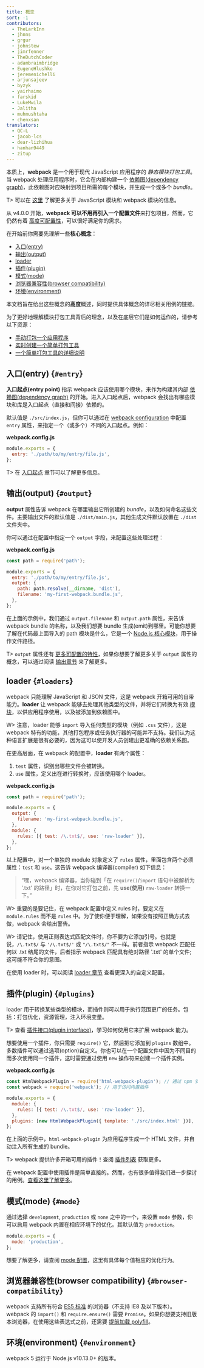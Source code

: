```yaml
---
title: 概念
sort: -1
contributors:
  - TheLarkInn
  - jhnns
  - grgur
  - johnstew
  - jimrfenner
  - TheDutchCoder
  - adambraimbridge
  - EugeneHlushko
  - jeremenichelli
  - arjunsajeev
  - byzyk
  - yairhaimo
  - farskid
  - LukeMwila
  - Jalitha
  - muhmushtaha
  - chenxsan
translators:
  - QC-L
  - jacob-lcs
  - dear-lizhihua
  - hanhan9449
  - zitup
---
```


本质上，**webpack** 是一个用于现代 JavaScript 应用程序的 _静态模块打包工具_。当 webpack 处理应用程序时，它会在内部构建一个 [依赖图(dependency graph)](/concepts/dependency-graph/)，此依赖图对应映射到项目所需的每个模块，并生成一个或多个 _bundle_。

T> 可以在 [这里](/concepts/modules) 了解更多关于 JavaScript 模块和 webpack 模块的信息。

从 v4.0.0 开始，**webpack 可以不用再引入一个配置文件**来打包项目，然而，它仍然有着 [高度可配置性](/configuration)，可以很好满足你的需求。

在开始前你需要先理解一些**核心概念**：

- [入口(entry)](#entry)
- [输出(output)](#output)
- [loader](#loaders)
- [插件(plugin)](#plugins)
- [模式(mode)](#mode)
- [浏览器兼容性(browser compatibility)](#browser-compatibility)
- [环境(environment)](#environment)

本文档旨在给出这些概念的**高度**概述，同时提供具体概念的详尽相关用例的链接。

为了更好地理解模块打包工具背后的理念，以及在底层它们是如何运作的，请参考以下资源：

- [手动打包一个应用程序](https://www.youtube.com/watch?v=UNMkLHzofQI)
- [实时创建一个简单打包工具](https://www.youtube.com/watch?v=Gc9-7PBqOC8)
- [一个简单打包工具的详细说明](https://github.com/ronami/minipack)

## 入口(entry) {`#entry`}

**入口起点(entry point)** 指示 webpack 应该使用哪个模块，来作为构建其内部 [依赖图(dependency graph)](/concepts/dependency-graph/) 的开始。进入入口起点后，webpack 会找出有哪些模块和库是入口起点（直接和间接）依赖的。

默认值是 `./src/index.js`，但你可以通过在 [webpack configuration](/configuration) 中配置 `entry` 属性，来指定一个（或多个）不同的入口起点。例如：

**webpack.config.js**

```js
module.exports = {
  entry: './path/to/my/entry/file.js',
};
```

T> 在 [入口起点](/concepts/entry-points) 章节可以了解更多信息。

## 输出(output) {`#output`}

**output** 属性告诉 webpack 在哪里输出它所创建的 _bundle_，以及如何命名这些文件。主要输出文件的默认值是 `./dist/main.js`，其他生成文件默认放置在 `./dist` 文件夹中。

你可以通过在配置中指定一个 `output` 字段，来配置这些处理过程：

**webpack.config.js**

```javascript
const path = require('path');

module.exports = {
  entry: './path/to/my/entry/file.js',
  output: {
    path: path.resolve(__dirname, 'dist'),
    filename: 'my-first-webpack.bundle.js',
  },
};
```

在上面的示例中，我们通过 `output.filename` 和 `output.path` 属性，来告诉 webpack bundle 的名称，以及我们想要 bundle 生成(emit)到哪里。可能你想要了解在代码最上面导入的 path 模块是什么，它是一个 [Node.js 核心模块](https://nodejs.org/api/modules.html)，用于操作文件路径。

T> `output` 属性还有 [更多可配置的特性](/configuration/output)，如果你想要了解更多关于 `output` 属性的概念，可以通过阅读 [输出章节](/concepts/output) 来了解更多。

## loader {`#loaders`}

webpack 只能理解 JavaScript 和 JSON 文件，这是 webpack 开箱可用的自带能力。**loader** 让 webpack 能够去处理其他类型的文件，并将它们转换为有效 [模块](/concepts/modules)，以供应用程序使用，以及被添加到依赖图中。

W> 注意，loader 能够 `import` 导入任何类型的模块（例如 `.css` 文件），这是 webpack 特有的功能，其他打包程序或任务执行器的可能并不支持。我们认为这种语言扩展是很有必要的，因为这可以使开发人员创建出更准确的依赖关系图。

在更高层面，在 webpack 的配置中，**loader** 有两个属性：

1. `test` 属性，识别出哪些文件会被转换。
2. `use` 属性，定义出在进行转换时，应该使用哪个 loader。

**webpack.config.js**

```javascript
const path = require('path');

module.exports = {
  output: {
    filename: 'my-first-webpack.bundle.js',
  },
  module: {
    rules: [{ test: /\.txt$/, use: 'raw-loader' }],
  },
};
```

以上配置中，对一个单独的 module 对象定义了 `rules` 属性，里面包含两个必须属性：`test` 和 `use`。这告诉 webpack 编译器(compiler) 如下信息：

> “嘿，webpack 编译器，当你碰到「在 `require()`/`import` 语句中被解析为 '.txt' 的路径」时，在你对它打包之前，先 **use(使用)** `raw-loader` 转换一下。”

W> 重要的是要记住，在 webpack 配置中定义 rules 时，要定义在 `module.rules` 而不是 `rules` 中。为了使你便于理解，如果没有按照正确方式去做，webpack 会给出警告。

W> 请记住，使用正则表达式匹配文件时，你不要为它添加引号。也就是说，`/\.txt$/` 与 `'/\.txt$/'` 或 `"/\.txt$/"` 不一样。前者指示 webpack 匹配任何以 .txt 结尾的文件，后者指示 webpack 匹配具有绝对路径 '.txt' 的单个文件; 这可能不符合你的意图。

在使用 loader 时，可以阅读 [loader 章节](/concepts/loaders) 查看更深入的自定义配置。

## 插件(plugin) {`#plugins`}

loader 用于转换某些类型的模块，而插件则可以用于执行范围更广的任务。包括：打包优化，资源管理，注入环境变量。

T> 查看 [插件接口(plugin interface)](/api/plugins)，学习如何使用它来扩展 webpack 能力。

想要使用一个插件，你只需要 `require()` 它，然后把它添加到 `plugins` 数组中。多数插件可以通过选项(option)自定义。你也可以在一个配置文件中因为不同目的而多次使用同一个插件，这时需要通过使用 `new` 操作符来创建一个插件实例。

**webpack.config.js**

```javascript
const HtmlWebpackPlugin = require('html-webpack-plugin'); // 通过 npm 安装
const webpack = require('webpack'); // 用于访问内置插件

module.exports = {
  module: {
    rules: [{ test: /\.txt$/, use: 'raw-loader' }],
  },
  plugins: [new HtmlWebpackPlugin({ template: './src/index.html' })],
};
```

在上面的示例中，`html-webpack-plugin` 为应用程序生成一个 HTML 文件，并自动注入所有生成的 bundle。

T> webpack 提供许多开箱可用的插件！查阅 [插件列表](/plugins) 获取更多。

在 webpack 配置中使用插件是简单直接的。然而，也有很多值得我们进一步探讨的用例。[查看这里了解更多](/concepts/plugins)。

## 模式(mode) {`#mode`}

通过选择 `development`, `production` 或 `none` 之中的一个，来设置 `mode` 参数，你可以启用 webpack 内置在相应环境下的优化。其默认值为 `production`。

```javascript
module.exports = {
  mode: 'production',
};
```

想要了解更多，请查阅 [mode 配置](/configuration/mode)，这里有具体每个值相应的优化行为。

## 浏览器兼容性(browser compatibility) {`#browser-compatibility`}

webpack 支持所有符合 [ES5 标准](https://kangax.github.io/compat-table/es5/) 的浏览器（不支持 IE8 及以下版本）。webpack 的 `import()` 和 `require.ensure()` 需要 `Promise`。如果你想要支持旧版本浏览器，在使用这些表达式之前，还需要 [提前加载 polyfill](/guides/shimming/)。

## 环境(environment) {`#environment`}

webpack 5 运行于 Node.js v10.13.0+ 的版本。
